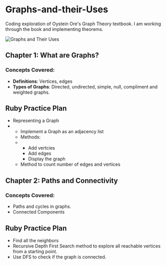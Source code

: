# Graphs-and-their-Uses
Coding exploration of Oystein Ore's Graph Theory textbook. I am working through the book and implementing theorems.

![Graphs and Their Uses](https://m.media-amazon.com/images/I/41fVSQ1M8vL.jpg)

## Chapter 1: What are Graphs?

### Concepts Covered:
- **Definitions**: Vertices, edges
- **Types of Graphs**: Directed, undirected, simple, null, compliment and weighted graphs.

## Ruby Practice Plan
- Representing a Graph
- - Implement a Graph as an adjacency list
  - Methods:
  - - Add vertcies
    - Add edges
    - Display the graph
  - Method to count number of edges and vertices


## Chapter 2: Paths and Connectivity

### Concepts Covered:
- Paths and cycles in graphs.
- Connected Components

## Ruby Practice Plan
- Find all the neighbors
- Recursive Depth First Search method to explore all reachable vertices from a starting point.
- Use DFS to check if the graph is connected.



